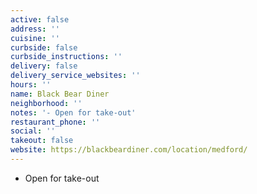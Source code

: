 ```yaml
---
active: false
address: ''
cuisine: ''
curbside: false
curbside_instructions: ''
delivery: false
delivery_service_websites: ''
hours: ''
name: Black Bear Diner
neighborhood: ''
notes: '- Open for take-out'
restaurant_phone: ''
social: ''
takeout: false
website: https://blackbeardiner.com/location/medford/
---
```


- Open for take-out